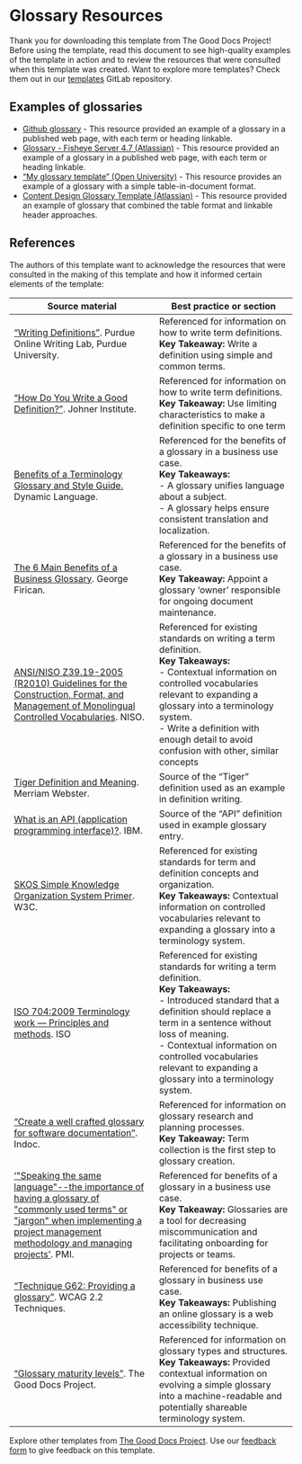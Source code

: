 # Glossary Resources

Thank you for downloading this template from The Good Docs Project! Before using the template, read this document to see high-quality examples of the template in action and to review the resources that were consulted when this template was created. Want to explore more templates? Check them out in our [templates](https://gitlab.com/tgdp/templates) GitLab repository.

## Examples of glossaries

* [Github glossary](https://docs.github.com/en/get-started/quickstart/github-glossary) - This resource provided an example of a glossary in a published web page, with each term or heading linkable.
* [Glossary - Fisheye Server 4.7 (Atlassian)](https://confluence.atlassian.com/fisheye047/glossary-981149994.html) - This resource provided an example of a glossary in a published web page, with each term or heading linkable.
* [“My glossary template” (Open University)](https://www.open.edu/openlearn/pluginfile.php/402344/mod_resource/content/3/eco_1_glossary_template.pdf) - This resource provides an example of a glossary with a simple table-in-document format.
* [Content Design Glossary Template (Atlassian)](https://www.atlassian.com/software/confluence/templates/content-design-glossary) - This resource provided an example of glossary that combined the table format and linkable header approaches.

## References

The authors of this template want to acknowledge the resources that were consulted in the making of this template and how it informed certain elements of the template:

| Source material | Best practice or section |
| --- | --- |
| [“Writing Definitions”](https://owl.purdue.edu/owl/general_writing/common_writing_assignments/definitions.html). Purdue Online Writing Lab, Purdue University. | Referenced for information on how to write term definitions.<br> **Key Takeaway:** Write a definition using simple and common terms. |
| [“How Do You Write a Good Definition?”](https://www.johner-institute.com/articles/regulatory-affairs/and-more/how-do-you-write-a-good-definition/). Johner Institute. | Referenced for information on how to write term definitions. <br> **Key Takeaway:** Use limiting characteristics to make a definition specific to one term |
| [Benefits of a Terminology Glossary and Style Guide.](https://www.dynamiclanguage.com/benefits-of-a-terminology-glossary-and-style-guide/) Dynamic Language. | Referenced for the benefits of a glossary in a business use case. <br> **Key Takeaways:** <br> - A glossary unifies language about a subject. <br> - A glossary helps ensure consistent translation and localization. |
| [The 6 Main Benefits of a Business Glossary](https://www.linkedin.com/pulse/6-main-benefits-business-glossary-george-firican/). George Firican. | Referenced for the benefits of a glossary in a business use case.<br>**Key Takeaway:** Appoint a glossary ‘owner’ responsible for ongoing document maintenance. |
| [ANSI/NISO Z39.19-2005 (R2010) Guidelines for the Construction, Format, and Management of Monolingual Controlled Vocabularies](https://www.niso.org/publications/ansiniso-z3919-2005-r2010). NISO. | Referenced for existing standards on writing a term definition.<br> **Key Takeaways:** <br> - Contextual information on controlled vocabularies relevant to expanding a glossary into a terminology system.<br> - Write a definition with enough detail to avoid confusion with other, similar concepts|
| [Tiger Definition and Meaning](https://www.merriam-webster.com/dictionary/tiger). Merriam Webster. | Source of the “Tiger” definition used as an example in definition writing. |
| [What is an API (application programming interface)?](https://www.ibm.com/topics/api). IBM. | Source of the “API” definition used in example glossary entry. |
| [SKOS Simple Knowledge Organization System Primer](https://www.w3.org/TR/skos-primer/). W3C. | Referenced for existing standards for term and definition concepts and organization.<br> **Key Takeaways:** Contextual information on controlled vocabularies relevant to expanding a glossary into a terminology system. |
| [ISO 704:2009 Terminology work — Principles and methods](https://www.iso.org/standard/38109.html). ISO | Referenced for existing standards for writing a term definition.<br> **Key Takeaways:** <br> - Introduced standard that a definition should replace a term in a sentence without loss of meaning.<br> - Contextual information on controlled vocabularies relevant to expanding a glossary into a terminology system. |
| [“Create a well crafted glossary for software documentation”](https://indoc.pro/documentation-types/glossary/). Indoc. | Referenced for information on glossary research and planning processes.<br> **Key Takeaway:** Term collection is the first step to glossary creation. |
| [‘"Speaking the same language"--the importance of having a glossary of "commonly used terms" or "jargon" when implementing a project management methodology and managing projects’](https://www.pmi.org/learning/library/clear-definitions-fundamental-terms-principles-490). PMI. | Referenced for benefits of a glossary in a business use case. <br> **Key Takeaway:** Glossaries are a tool for decreasing miscommunication and facilitating onboarding for projects or teams. |
| [“Technique G62: Providing a glossary”](https://www.w3.org/WAI/WCAG22/Techniques/general/G62#:~:text=A%20glossary%20is%20an%20alphabetical,of%20a%20word%20or%20phrase.). WCAG 2.2 Techniques. | Referenced for benefits of a glossary in business use case.<br> **Key Takeaways:** Publishing an online glossary is a web accessibility technique. |
| [“Glossary maturity levels”](https://thegooddocsproject.dev/docs/glossaries/maturity-levels/). The Good Docs Project. | Referenced for information on glossary types and structures.<br> **Key Takeaways:** Provided contextual information on evolving a simple glossary into a machine-readable and potentially shareable terminology system. |

Explore other templates from [The Good Docs Project](https://gitlab.com/tgdp/templates). Use our [feedback form](https://thegooddocsproject.dev/feedback/) to give feedback on this template.